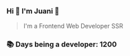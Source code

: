 ### Hi 👋 I&#39;m Juani 🦁

> I&#39;m a Frontend Web Developer SSR

### 📚 Days being a developer: 1200
